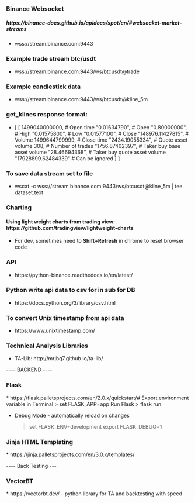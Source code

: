 <h3>Binance Websocket</h2>
<h5>https://binance-docs.github.io/apidocs/spot/en/#websocket-market-streams</h5>
<ul><li>wss://stream.binance.com:9443</li></ul>

<h3>Example trade stream btc/usdt</h3>
<ul><li>wss://stream.binance.com:9443/ws/btcusdt@trade</li></ul>

<h3>Example candlestick data</h3>
<ul><li>wss://stream.binance.com:9443/ws/btcusdt@kline_5m</li></ul>

<h3>get_klines response format: </h3>
<ul><li>[
    [
        1499040000000,      # Open time
        "0.01634790",       # Open
        "0.80000000",       # High
        "0.01575800",       # Low
        "0.01577100",       # Close
        "148976.11427815",  # Volume
        1499644799999,      # Close time
        "2434.19055334",    # Quote asset volume
        308,                # Number of trades
        "1756.87402397",    # Taker buy base asset volume
        "28.46694368",      # Taker buy quote asset volume
        "17928899.62484339" # Can be ignored
    ]
]</ul></li>

<h3>To save data stream set to file</h3>
<ul><li>wscat -c wss://stream.binance.com:9443/ws/btcusdt@kline_5m | tee dataset.text</ul></li>

<h3>Charting</h3>
<h4>Using light weight charts from trading view: https://github.com/tradingview/lightweight-charts</h4>
<ul><li>For dev, sometimes need to <b>Shift+Refresh</b> in chrome to reset browser code</li></ul>

<h3>API</h3>
<ul><li>https://python-binance.readthedocs.io/en/latest/</li></ul>

<h3>Python write api data to csv for in sub for DB</h3>
<ul><li>https://docs.python.org/3/library/csv.html</li></ul>

<h3>To convert Unix timestamp from api data</h3>
<ul><li>https://www.unixtimestamp.com/</li></ul>

<h3>Technical Analysis Libraries</h3>
<ul><li>TA-Lib: http://mrjbq7.github.io/ta-lib/</li></ul>


---- BACKEND ----
<h3>Flask</h3>
* https://flask.palletsprojects.com/en/2.0.x/quickstart/#
    Export environment variable in Terminal
        > set FLASK_APP=app
    Run Flask
        > flask run

* Debug Mode - automatically reload on changes
    > set FLASK_ENV=development
    > export FLASK_DEBUG=1


<h3>Jinja HTML Templating</h3>
* https://jinja.palletsprojects.com/en/3.0.x/templates/


---- Back Testing ---
<h3>VectorBT</h3>
* https://vectorbt.dev/ - python library for TA and backtesting with speed





